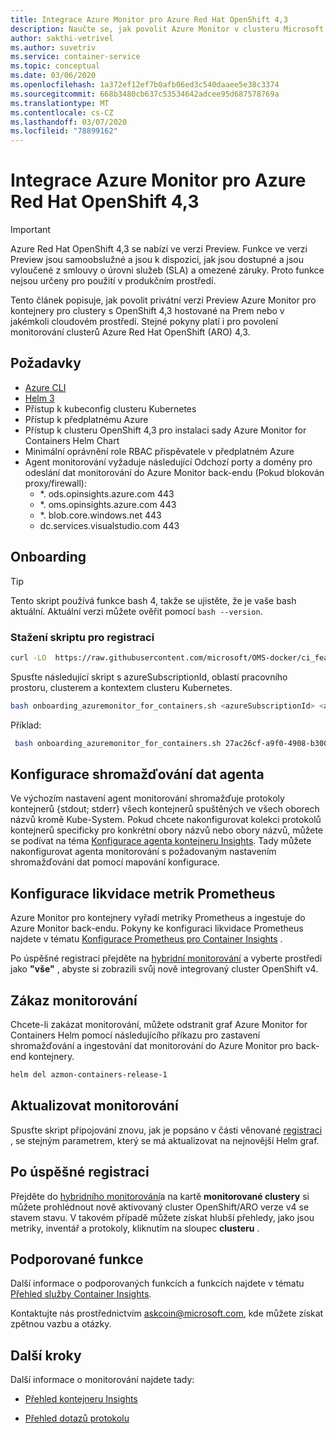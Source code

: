 ```yaml
---
title: Integrace Azure Monitor pro Azure Red Hat OpenShift 4,3
description: Naučte se, jak povolit Azure Monitor v clusteru Microsoft Azure Red Hat OpenShift.
author: sakthi-vetrivel
ms.author: suvetriv
ms.service: container-service
ms.topic: conceptual
ms.date: 03/06/2020
ms.openlocfilehash: 1a372ef12ef7b0afb06ed3c540daaee5e38c3374
ms.sourcegitcommit: 668b3480cb637c53534642adcee95d687578769a
ms.translationtype: MT
ms.contentlocale: cs-CZ
ms.lasthandoff: 03/07/2020
ms.locfileid: "78899162"
---
```

# <a name="azure-monitor-integration-for-azure-red-hat-openshift-43"></a>Integrace Azure Monitor pro Azure Red Hat OpenShift 4,3

> [!IMPORTANT]
> Azure Red Hat OpenShift 4,3 se nabízí ve verzi Preview. Funkce ve verzi Preview jsou samoobslužné a jsou k dispozici, jak jsou dostupné a jsou vyloučené z smlouvy o úrovni služeb (SLA) a omezené záruky. Proto funkce nejsou určeny pro použití v produkčním prostředí. 

Tento článek popisuje, jak povolit privátní verzi Preview Azure Monitor pro kontejnery pro clustery s OpenShift 4,3 hostované na Prem nebo v jakémkoli cloudovém prostředí. Stejné pokyny platí i pro povolení monitorování clusterů Azure Red Hat OpenShift (ARO) 4,3.  

## <a name="prerequisites"></a>Požadavky

- [Azure CLI](https://docs.microsoft.com/cli/azure/install-azure-cli?view=azure-cli-latest)
- [Helm 3](https://helm.sh/docs/intro/install/)
- Přístup k kubeconfig clusteru Kubernetes
- Přístup k předplatnému Azure
- Přístup k clusteru OpenShift 4,3 pro instalaci sady Azure Monitor for Containers Helm Chart
- Minimální oprávnění role RBAC přispěvatele v předplatném Azure  
- Agent monitorování vyžaduje následující Odchozí porty a domény pro odeslání dat monitorování do Azure Monitor back-endu (Pokud blokován proxy/firewall):
  - *. ods.opinsights.azure.com 443
  - *. oms.opinsights.azure.com 443
  - *. blob.core.windows.net 443
  - dc.services.visualstudio.com 443

## <a name="onboarding"></a>Onboarding

> [!TIP]
> Tento skript používá funkce bash 4, takže se ujistěte, že je vaše bash aktuální. Aktuální verzi můžete ověřit pomocí `bash --version`.

### <a name="download-the-onboarding-script"></a>Stažení skriptu pro registraci

```bash
curl -LO  https://raw.githubusercontent.com/microsoft/OMS-docker/ci_feature/docs/openshiftV4/onboarding_azuremonitor_for_containers.sh
```

Spusťte následující skript s azureSubscriptionId, oblastí pracovního prostoru, clusterem a kontextem clusteru Kubernetes.

```bash
bash onboarding_azuremonitor_for_containers.sh <azureSubscriptionId> <azureRegionforLogAnalyticsWorkspace> <clusterName> <kubeconfigContextNameOftheCluster>
```

Příklad:

```bash
 bash onboarding_azuremonitor_for_containers.sh 27ac26cf-a9f0-4908-b300-9a4e9a0fb205 eastus myocp42 admin 
```

## <a name="configure-agent-data-collection"></a>Konfigurace shromažďování dat agenta

Ve výchozím nastavení agent monitorování shromažďuje protokoly kontejnerů {stdout; stderr} všech kontejnerů spuštěných ve všech oborech názvů kromě Kube-System.  Pokud chcete nakonfigurovat kolekci protokolů kontejnerů specificky pro konkrétní obory názvů nebo obory názvů, můžete se podívat na téma [Konfigurace agenta kontejneru Insights](../azure-monitor/insights/container-insights-agent-config.md). Tady můžete nakonfigurovat agenta monitorování s požadovaným nastavením shromažďování dat pomocí mapování konfigurace.

## <a name="configure-scraping-of-prometheus-metrics"></a>Konfigurace likvidace metrik Prometheus

Azure Monitor pro kontejnery vyřadí metriky Prometheus a ingestuje do Azure Monitor back-endu. Pokyny ke konfiguraci likvidace Prometheus najdete v tématu [Konfigurace Prometheus pro Container Insights](../azure-monitor/insights/container-insights-prometheus-integration.md) .

Po úspěšné registraci přejděte na [hybridní monitorování](https://aka.ms/azmon-containers-hybrid) a vyberte prostředí jako **"vše"** , abyste si zobrazili svůj nově integrovaný cluster OpenShift v4.

## <a name="disable-monitoring"></a>Zákaz monitorování

Chcete-li zakázat monitorování, můžete odstranit graf Azure Monitor for Containers Helm pomocí následujícího příkazu pro zastavení shromažďování a ingestování dat monitorování do Azure Monitor pro back-end kontejnery.

``` bash
helm del azmon-containers-release-1
```

## <a name="update-monitoring"></a>Aktualizovat monitorování

Spusťte skript připojování znovu, jak je popsáno v části věnované [registraci](#onboarding) , se stejným parametrem, který se má aktualizovat na nejnovější Helm graf.

## <a name="after-successful-onboarding"></a>Po úspěšné registraci

Přejděte do [hybridního monitorování](https://aka.ms/azmon-containers-hybrid)a na kartě **monitorované clustery** si můžete prohlédnout nově aktivovaný cluster OpenShift/ARO verze v4 se stavem stavu. V takovém případě můžete získat hlubší přehledy, jako jsou metriky, inventář a protokoly, kliknutím na sloupec **clusteru** .

## <a name="supported-features"></a>Podporované funkce

Další informace o podporovaných funkcích a funkcích najdete v tématu [Přehled služby Container Insights](../azure-monitor/insights/container-insights-overview.md).

Kontaktujte nás prostřednictvím askcoin@microsoft.com, kde můžete získat zpětnou vazbu a otázky.

## <a name="next-steps"></a>Další kroky

Další informace o monitorování najdete tady:
- [Přehled kontejneru Insights](../azure-monitor/insights/container-insights-overview.md)

- [Přehled dotazů protokolu](../azure-monitor/log-query/log-query-overview.md)
